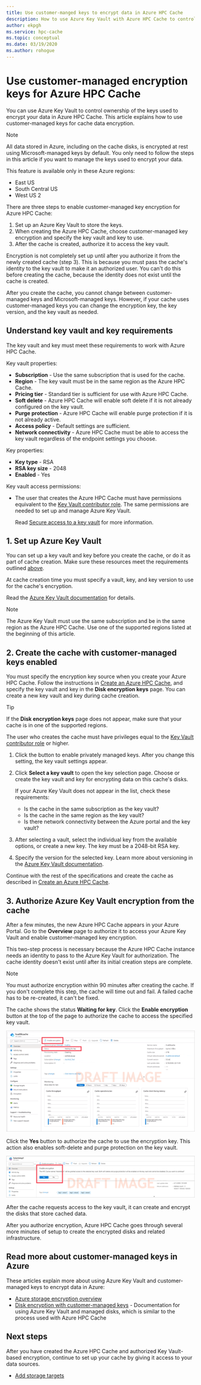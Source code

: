 ```yaml
---
title: Use customer-manged keys to encrypt data in Azure HPC Cache
description: How to use Azure Key Vault with Azure HPC Cache to control encryption key access instead of using the default Microsoft-managed encryption keys
author: ekpgh
ms.service: hpc-cache
ms.topic: conceptual
ms.date: 03/19/2020
ms.author: rohogue
---
```


# Use customer-managed encryption keys for Azure HPC Cache

You can use Azure Key Vault to control ownership of the keys used to encrypt your data in Azure HPC Cache. This article explains how to use customer-managed keys for cache data encryption.

> [!NOTE]
> All data stored in Azure, including on the cache disks, is encrypted at rest using Microsoft-managed keys by default. You only need to follow the steps in this article if you want to manage the keys used to encrypt your data.

This feature is available only in these Azure regions:

* East US
* South Central US
* West US 2

There are three steps to enable customer-managed key encryption for Azure HPC Cache:

1. Set up an Azure Key Vault to store the keys.
1. When creating the Azure HPC Cache, choose customer-managed key encryption and specify the key vault and key to use.
1. After the cache is created, authorize it to access the key vault.

Encryption is not completely set up until after you authorize it from the newly created cache (step 3). This is because you must pass the cache's identity to the key vault to make it an authorized user. You can't do this before creating the cache, because the identity does not exist until the cache is created.

After you create the cache, you cannot change between customer-managed keys and Microsoft-managed keys. However, if your cache uses customer-managed keys you can change the encryption key, the key version, and the key vault as needed.

## Understand key vault and key requirements

The key vault and key must meet these requirements to work with Azure HPC Cache.

Key vault properties:

* **Subscription** - Use the same subscription that is used for the cache.
* **Region** - The key vault must be in the same region as the Azure HPC Cache.
* **Pricing tier** - Standard tier is sufficient for use with Azure HPC Cache.
* **Soft delete** - Azure HPC Cache will enable soft delete if it is not already configured on the key vault.
* **Purge protection** - Azure HPC Cache will enable purge protection if it is not already active.
* **Access policy** - Default settings are sufficient.
* **Network connectivity** - Azure HPC Cache must be able to access the key vault regardless of the endpoint settings you choose.

Key properties:

* **Key type** - RSA
* **RSA key size** - 2048
* **Enabled** - Yes

Key vault access permissions:

* The user that creates the Azure HPC Cache must have permissions equivalent to the [Key Vault contributor role](../role-based-access-control/built-in-roles.md#key-vault-contributor). The same permissions are needed to set up and manage Azure Key Vault.

  Read [Secure access to a key vault](../key-vault/key-vault-secure-your-key-vault.md) for more information.

## 1. Set up Azure Key Vault

You can set up a key vault and key before you create the cache, or do it as part of cache creation. Make sure these resources meet the requirements outlined [above](#understand-key-vault-and-key-requirements).

At cache creation time you must specify a vault, key, and key version to use for the cache's encryption.

Read the [Azure Key Vault documentation](../key-vault/key-vault-overview.md) for details.

> [!NOTE]
> The Azure Key Vault must use the same subscription and be in the same region as the Azure HPC Cache. Use one of the supported regions listed at the beginning of this article.

## 2. Create the cache with customer-managed keys enabled

You must specify the encryption key source when you create your Azure HPC Cache. Follow the instructions in [Create an Azure HPC Cache](hpc-cache-create.md), and specify the key vault and key in the **Disk encryption keys** page. You can create a new key vault and key during cache creation.

> [!TIP]
> If the **Disk encryption keys** page does not appear, make sure that your cache is in one of the supported regions.

The user who creates the cache must have privileges equal to the [Key Vault contributor role](../role-based-access-control/built-in-roles.md#key-vault-contributor) or higher.

1. Click the button to enable privately managed keys. After you change this setting, the key vault settings appear. <!-- double check if this is true -->

1. Click **Select a key vault** to open the key selection page. Choose or create the key vault and key for encrypting data on this cache's disks.

   If your Azure Key Vault does not appear in the list, check these requirements:

   * Is the cache in the same subscription as the key vault?
   * Is the cache in the same region as the key vault?
   * Is there network connectivity between the Azure portal and the key vault?

1. After selecting a vault, select the individual key from the available options, or create a new key. The key must be a 2048-bit RSA key.

1. Specify the version for the selected key. Learn more about versioning in the [Azure Key Vault documentation](../key-vault/about-keys-secrets-and-certificates.md#objects-identifiers-and-versioning).

Continue with the rest of the specifications and create the cache as described in [Create an Azure HPC Cache](hpc-cache-create.md).

## 3. Authorize Azure Key Vault encryption from the cache
<!-- header is linked from create article, update if changed -->

After a few minutes, the new Azure HPC Cache appears in your Azure Portal. Go to the **Overview** page to authorize it to access your Azure Key Vault and enable customer-managed key encryption.

This two-step process is necessary because the Azure HPC Cache instance needs an identity to pass to the Azure Key Vault for authorization. The cache identity doesn't exist until after its initial creation steps are complete.

> [!NOTE]
> You must authorize encryption within 90 minutes after creating the cache. If you don't complete this step, the cache will time out and fail. A failed cache has to be re-created, it can't be fixed.

The cache shows the status **Waiting for key**. Click the **Enable encryption** button at the top of the page to authorize the cache to access the specified key vault.

![screenshot of cache overview page in portal, with a banner message at the top that asks the user to enable encryption by clicking yes](media/draft-enable-keyvault.png)

Click the **Yes** button to authorize the cache to use the encryption key. This action also enables soft-delete and purge protection on the key vault.

![screenshot of cache overview page in portal, with a banner message at the top that asks the user to enable encryption by clicking yes](media/draft-enable-keyvault-banner.png)

After the cache requests access to the key vault, it can create and encrypt the disks that store cached data.

After you authorize encryption, Azure HPC Cache goes through several more minutes of setup to create the encrypted disks and related infrastructure.

<!-- add info about rotating keys when it's available -->

## Read more about customer-managed keys in Azure

These articles explain more about using Azure Key Vault and customer-managed keys to encrypt data in Azure:

* [Azure storage encryption overview](../storage/common/storage-service-encryption.md)
* [Disk encryption with customer-managed keys](../virtual-machines/linux/disk-encryption.md#customer-managed-keys) - Documentation for using Azure Key Vault and managed disks, which is similar to the process used with Azure HPC Cache

## Next steps

After you have created the Azure HPC Cache and authorized Key Vault-based encryption, continue to set up your cache by giving it access to your data sources.

* [Add storage targets](hpc-cache-add-storage.md)
